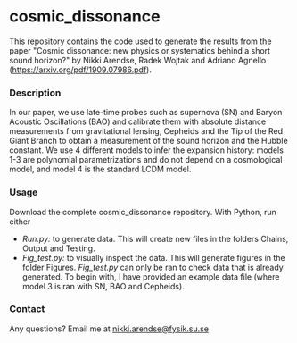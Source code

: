 # cosmic_dissonance
This repository contains the code used to generate the results from the paper "Cosmic dissonance: new physics or systematics behind a short sound horizon?" by Nikki Arendse, Radek Wojtak and Adriano Agnello (https://arxiv.org/pdf/1909.07986.pdf). 

### Description
In our paper, we use late-time probes such as supernova (SN) and Baryon Acoustic Oscillations (BAO) and calibrate them with absolute distance measurements from gravitational lensing, Cepheids and the Tip of the Red Giant Branch to obtain a measurement of the sound horizon and the Hubble constant. We use 4 different models to infer the expansion history: models 1-3 are polynomial parametrizations and do not depend on a cosmological model, and model 4 is the standard LCDM model.

### Usage
Download the complete cosmic_dissonance repository. With Python, run either
* _Run.py:_ to generate data. This will create new files in the folders Chains, Output and Testing.
* _Fig_test.py:_ to visually inspect the data. This will generate figures in the folder Figures. _Fig_test.py_ can only be ran to check data that is already generated. To begin with, I have provided an example data file (where model 3 is ran with SN, BAO and Cepheids).

### Contact
Any questions? Email me at nikki.arendse@fysik.su.se
